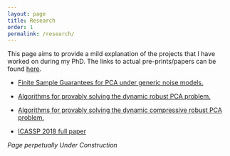 ```yaml
---
layout: page
title: Research
order: 1
permalink: /research/
---
```



This page aims to provide a mild explanation of the projects that I have worked on during my PhD. The links to actual pre-prints/papers can be found [here](https://praneethmurthy.github.io/publications). 

* [Finite Sample Guarantees for PCA under generic noise models.](PCALimits.html)

* [Algorithms for provably solving the dynamic robust PCA problem.](DynRPCA.html)

* [Algorithms for provably solving the dynamic compressive robust PCA problem.](CompDynRPCA.html)

* [ICASSP 2018 full paper](/MERoPFull.pdf)


*Page perpetually Under Construction*



